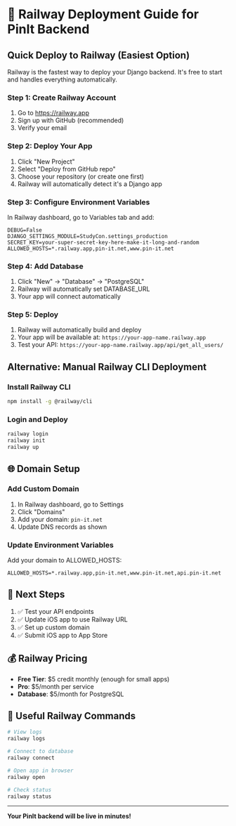 # 🚀 Railway Deployment Guide for PinIt Backend

## Quick Deploy to Railway (Easiest Option)

Railway is the fastest way to deploy your Django backend. It's free to start and handles everything automatically.

### Step 1: Create Railway Account
1. Go to https://railway.app
2. Sign up with GitHub (recommended)
3. Verify your email

### Step 2: Deploy Your App
1. Click "New Project"
2. Select "Deploy from GitHub repo"
3. Choose your repository (or create one first)
4. Railway will automatically detect it's a Django app

### Step 3: Configure Environment Variables
In Railway dashboard, go to Variables tab and add:

```
DEBUG=False
DJANGO_SETTINGS_MODULE=StudyCon.settings_production
SECRET_KEY=your-super-secret-key-here-make-it-long-and-random
ALLOWED_HOSTS=*.railway.app,pin-it.net,www.pin-it.net
```

### Step 4: Add Database
1. Click "New" → "Database" → "PostgreSQL"
2. Railway will automatically set DATABASE_URL
3. Your app will connect automatically

### Step 5: Deploy
1. Railway will automatically build and deploy
2. Your app will be available at: `https://your-app-name.railway.app`
3. Test your API: `https://your-app-name.railway.app/api/get_all_users/`

## Alternative: Manual Railway CLI Deployment

### Install Railway CLI
```bash
npm install -g @railway/cli
```

### Login and Deploy
```bash
railway login
railway init
railway up
```

## 🌐 Domain Setup

### Add Custom Domain
1. In Railway dashboard, go to Settings
2. Click "Domains"
3. Add your domain: `pin-it.net`
4. Update DNS records as shown

### Update Environment Variables
Add your domain to ALLOWED_HOSTS:
```
ALLOWED_HOSTS=*.railway.app,pin-it.net,www.pin-it.net,api.pin-it.net
```

## 📱 Next Steps

1. ✅ Test your API endpoints
2. ✅ Update iOS app to use Railway URL
3. ✅ Set up custom domain
4. ✅ Submit iOS app to App Store

## 💰 Railway Pricing

- **Free Tier**: $5 credit monthly (enough for small apps)
- **Pro**: $5/month per service
- **Database**: $5/month for PostgreSQL

## 🔧 Useful Railway Commands

```bash
# View logs
railway logs

# Connect to database
railway connect

# Open app in browser
railway open

# Check status
railway status
```

---

**Your PinIt backend will be live in minutes!**




